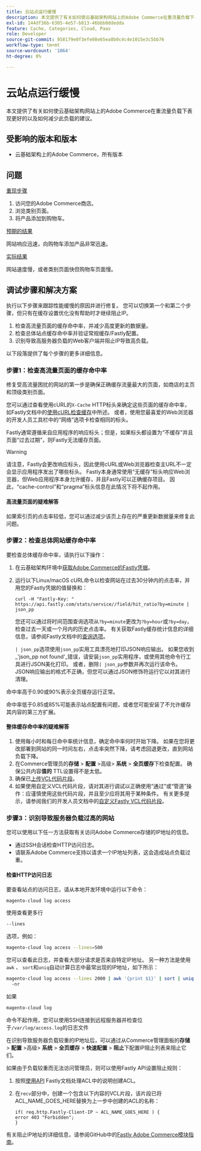 ```yaml
---
title: 云站点运行缓慢
description: 本文提供了有关如何使云基础架构网站上的Adobe Commerce在重流量负载下表现更好的以及如何减少此负载的建议。
exl-id: 144df36b-6305-4e57-b813-46bbb0ddedda
feature: Cache, Categories, Cloud, Paas
role: Developer
source-git-commit: 958179e0f3efe08e65ea8b0c4c4e1015e3c5bb76
workflow-type: tm+mt
source-wordcount: '1064'
ht-degree: 0%

---
```


# 云站点运行缓慢

本文提供了有关如何使云基础架构网站上的Adobe Commerce在重流量负载下表现更好的以及如何减少此负载的建议。

## 受影响的版本和版本

* 云基础架构上的Adobe Commerce，所有版本

## 问题

<u>重现步骤</u>

1. 访问您的Adobe Commerce商店。
1. 浏览类别页面。
1. 将产品添加到购物车。

<u>预期的结果</u>

网站响应迅速，向购物车添加产品非常迅速。

<u>实际结果</u>

网站速度慢，或者类别页面快但购物车页面慢。

## 调试步骤和解决方案

执行以下步骤来跟踪性能缓慢的原因并进行修复。 您可以切换第一个和第二个步骤，但只有在缓存设置优化没有帮助时才继续阻止IP。

1. 检查高流量页面的缓存命中率，并减少高度更新的数据量。
1. 检查总体站点缓存命中率并验证常规缓存/Fastly配置。
1. 识别导致高服务器负载的Web客户端并阻止IP导致高负载。

以下段落提供了每个步骤的更多详细信息。

### 步骤1：检查高流量页面的缓存命中率

修复受高流量困扰的网站的第一步是确保正确缓存流量最大的页面，如商店的主页和顶级类别页面。

您可以通过查看使用cURL的`X-Cache` HTTP标头来确定这些页面的缓存命中率，如Fastly文档中的[使用cURL检查缓存](https://docs.fastly.com/guides/debugging/checking-cache#using-curl)中所述。 或者，使用您最喜爱的Web浏览器的开发人员工具栏中的“网络”选项卡检查相同的标头。

Fastly通常遵循来自应用程序的响应标头；但是，如果标头都设置为“不缓存”并且页面“过去过期”，则Fastly无法缓存页面。

>[!WARNING]
>
>请注意，Fastly会更改响应标头，因此使用cURL或Web浏览器检查主URL不一定会显示应用程序发出了哪些标头。 Fastly本身通常使用“无缓存”标头响应Web浏览器，但Web应用程序本身允许缓存，并且Fastly可以正确缓存项目。 因此，“cache-control”和“pragma”标头信息在此情况下将不起作用。

#### 高流量页面的疑难解答

如果索引页的点击率较低，您可以通过减少该页上存在的严重更新数据量来修复此问题。

### 步骤2：检查总体网站缓存命中率

要检查总体缓存命中率，请执行以下操作：

1. 在云基础架构环境中[获取Adobe Commerce的Fastly凭据](http://devdocs.magento.com/guides/v2.3/cloud/cdn/configure-fastly.html#cloud-fastly-creds)。
1. 运行以下Linux/macOS cURL命令以检查网站在过去30分钟内的点击率，并用您的Fastly凭据的值替换和：

   `curl -H "Fastly-Key: " https://api.fastly.com/stats/service//field/hit_ratio?by=minute | json_pp`

   您还可以通过将时间范围查询选项从`?by=minute`更改为`?by=hour`或`?by=day`，检查过去一天或一个月内的历史点击率。 有关获取Fastly缓存统计信息的详细信息，请参阅Fastly文档中的[查询选项](https://docs.fastly.com/api/stats#Query)。

   `| json_pp`选项使用`json_pp`实用工具漂亮地打印JSON响应输出。 如果您收到_&#39;json\_pp not found&#39;_错误，请安装`json_pp`实用程序，或使用其他命令行工具进行JSON美化打印。 或者，删除`| json_pp`参数并再次运行该命令。 JSON响应输出的格式不正确，但您可以通过JSON修饰符运行它以对其进行清理。

命中率高于0.90或90%表示全页缓存运行正常。

命中率低于0.85或85%可能表示站点配置有问题，或者您可能安装了不允许缓存其内容的第三方扩展。

#### 整体缓存命中率的疑难解答

1. 使用每小时和每日命中率统计信息，确定命中率何时开始下降。 如果在您将更改部署到网站的同一时间左右，点击率突然下降，请考虑回退更改，直到网站负载下降。
1. 在Commerce管理员的&#x200B;**存储** > **配置** >高级> **系统** > **全页缓存**&#x200B;下检查配置。 确保公共内容&#x200B;**值的** TTL设置得不是太低。
1. 确保已[上传VCL代码片段](https://devdocs.magento.com/guides/v2.3/cloud/cdn/configure-fastly.html#upload-vcl-snippets)。
1. 如果使用自定义VCL代码片段，请对其进行调试以正确使用“通过”或“管道”操作：应谨慎使用这些代码片段，并且至少应将其用于某种条件。 有关更多提示，请参阅我们的开发人员文档中的[自定义Fastly VCL代码片段](https://devdocs.magento.com/guides/v2.3/cloud/cdn/cloud-vcl-custom-snippets.html)。

### 步骤3：识别导致服务器负载过高的网站

您可以使用以下任一方法获取有关访问Adobe Commerce存储的IP地址的信息。

* 通过SSH会话检查HTTP访问日志。
* 请联系Adobe Commerce支持以请求一个IP地址列表，这会造成站点负载过重。

#### 检查HTTP访问日志

要查看站点的访问日志，请从本地开发环境中运行以下命令：

```bash
magento-cloud log access
```

使用查看更多行

```bash
--lines
```

选项，例如：

```bash
magento-cloud log access --lines=500
```

您可以查看此日志，并查看大部分请求是否来自特定IP地址。 另一种方法是使用`awk` 、 `sort`和`uniq`自动计算日志中最常出现的IP地址，如下所示：

```bash
magento-cloud log access --lines 2000 | awk '{print $1}' | sort | uniq -c | sort
  -nr
```

如果

```bash
magento-cloud log
```

命令不起作用，您可以使用SSH连接到远程服务器并检查位于`/var/log/access.log`的日志文件

在识别导致服务器负载较重的IP地址后，可以通过从Commerce管理面板的&#x200B;**存储** > **配置** >高级> **系统** > **全页缓存** > **快速配置** > **阻止**&#x200B;下配置IP阻止列表来阻止它们。

如果由于负载较重而无法访问管理员，则可以使用Fastly API设置阻止规则：

1. 按照[使用API](https://docs.fastly.com/guides/access-control-lists/working-with-acls-using-the-api) Fastly文档处理ACL中的说明创建ACL。
1. 在`recv`部分中，创建一个包含以下内容的VCL片段，该片段已将ACL\_NAME\_GOES\_HERE替换为上一步中创建的ACL的名称：

   ```
   if( req.http.Fastly-Client-IP ~ ACL_NAME_GOES_HERE ) {
   error 403 "Forbidden";
   }
   ```

有关阻止IP地址的详细信息，请参阅GitHub中的[Fastly Adobe Commerce模块指南](https://github.com/fastly/fastly-magento2/blob/master/Documentation/Guides/BLOCKING.md)。
